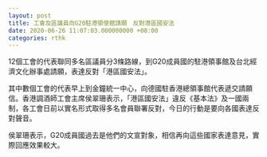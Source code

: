 ```yaml
---
layout: post
title: 工會及區議員向G20駐港領使館請願　反對港區國安法
date: 2020-06-26 11:07:03.000000000 +08:00
categories: rthk
---
```


12個工會的代表聯同多名區議員分3條路線，到G20成員國的駐港領事館及台北經濟文化辦事處請願，表達反對「港區國安法」。

其中數個工會的代表早上到金鐘統一中心，向德國駐香港總領事館代表遞交請願信。香港調酒師工會主席侯翠珊表示，「港區國安法」違反《基本法》及一國兩制，各工會日前以實名形式取得多名會員聯署反對，今日的行動是要向各國表達反對聲音。

侯翠珊表示，G20成員國過去是他們的文宣對象，相信再向這些國家表達意見，實際回應效果較大。
